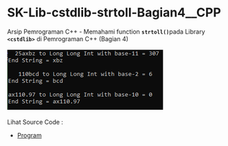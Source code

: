 # SK-Lib-cstdlib-strtoll-Bagian4__CPP
Arsip Pemrograman C++ - Memahami function <code><b>strtoll()</b></code>pada Library <code><b>&lt;cstdlib></b></code> di Pemrograman C++ (Bagian 4)<br><br>
<img src="https://github.com/RizkyKhapidsyah/SK-Lib-cstdlib-strtoll-Bagian4__CPP/blob/master/SK-Lib-cstdlib-strtoll-Bagian4__CPP/x64/result/001.PNG"><br><br>
Lihat Source Code : <br>
- <a href="https://github.com/RizkyKhapidsyah/SK-Lib-cstdlib-strtoll-Bagian4__CPP/blob/master/SK-Lib-cstdlib-strtoll-Bagian4__CPP/Source.cpp">Program</a>
